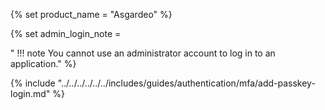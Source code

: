 {% set product_name = "Asgardeo" %}

{% set admin_login_note = 

"    !!! note
        You cannot use an administrator account to log in to an application." 
%}

{% include "../../../../../../includes/guides/authentication/mfa/add-passkey-login.md" %}